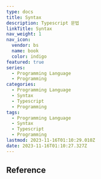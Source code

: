```yaml
---
type: docs
title: Syntax
description: Typescript 문법
linkTitle: Syntax
nav_weight: 1
nav_icon:
  vendor: bs
  name: book
  color: indigo
featured: true
series:
  - Programming Language
  - Programming
categories:
  - Programming Language
  - Syntax
  - Typescript
  - Programming
tags:
  - Programming Language
  - Syntax
  - Typescript
  - Programming
lastmod: 2023-11-16T01:10:29.010Z
date: 2023-11-16T01:10:27.327Z
---
```


## Reference
